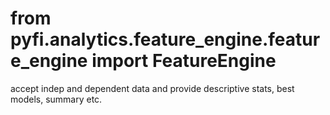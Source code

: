 #   from pyfi.analytics.feature_engine.feature_engine import FeatureEngine
accept indep and dependent data and provide descriptive stats, best models, summary etc.